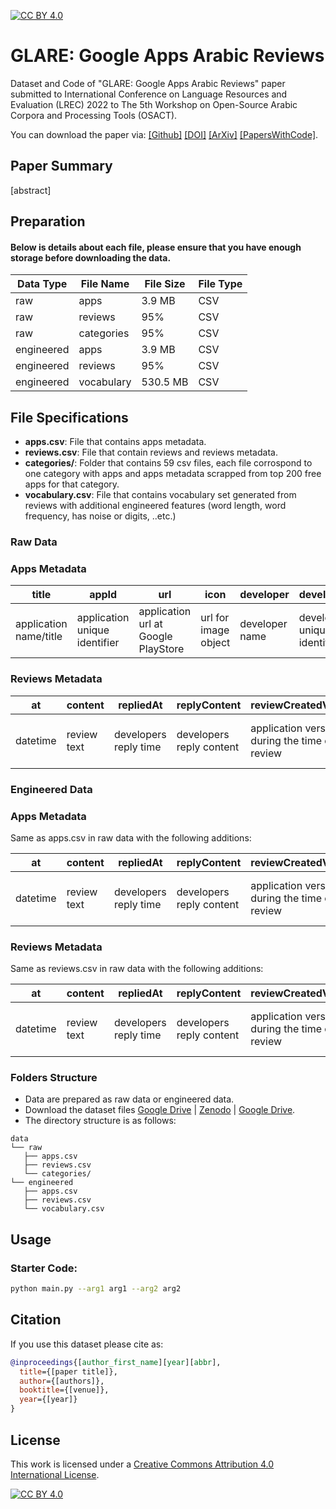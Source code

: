 [![CC BY 4.0][cc-by-shield]][cc-by]


# GLARE: Google Apps Arabic Reviews



Dataset and Code of "GLARE: Google Apps Arabic Reviews" paper submitted to International Conference on Language Resources and Evaluation (LREC) 2022 to The 5th Workshop on Open-Source Arabic Corpora and Processing Tools (OSACT).


You can download the paper via: [[Github]](xx.pdf) [[DOI]](https://doi.org/xx/xx) [[ArXiv]](https://arxiv.org/abs/xxxx.xxxxx) [[PapersWithCode]](https://paperswithcode.com/).

## Paper Summary

[abstract]

## Preparation
#### Below is details about each file, please ensure that you have enough storage before downloading the data.

| Data Type         | File Name  | File Size | File Type |
| ------------------ |---------------- | -------------- |-------------- |
| raw   |     apps        |      3.9 MB       | CSV |
| raw   |     reviews        |      95%       | CSV |
| raw   |     categories        |      95%       | CSV
| engineered   |     apps        |      3.9 MB       | CSV
| engineered   |     reviews        |      95%       | CSV
| engineered   |     vocabulary        |      530.5 MB       | CSV

## File Specifications

- **apps.csv**: File that contains apps metadata.
- **reviews.csv**: File that contain reviews and reviews metadata.
- **categories/**: Folder that contains 59 csv files, each file corrospond to one category with apps and apps metadata scrapped from top 200 free apps for that category.
- **vocabulary.csv**: File that contains vocabulary set generated from reviews with additional engineered features (word length, word frequency, has noise or digits, ..etc.)


### Raw Data
### Apps Metadata
| title         | appId  | url | icon | developer | developerId | summary | score |
| ------------------ |---------------- | -------------- |-------------- | ------------------ |---------------- | -------------- |-------------- |
| application name/title   |      application unique identifier        |      application url at Google PlayStore    | url for image object  | developer name | developer unique identifier | short description of the application | application accumlated rating |  

### Reviews Metadata


| at         | content  | repliedAt | replyContent | reviewCreatedVersion | reviewId | score | thumbsUpCount | userImage | userName | appID |
| ------------------ |---------------- | -------------- |-------------- | ------------------ |---------------- | -------------- |-------------- |---------------- | -------------- |-------------- |
| datetime   |     review text        |      developers reply time      | developers reply content | application version during the time of review | unique ID for each review  |     user rating        |      number of users that agree with the reviewer       | url for image object | user display name   |     application unique identifier        |  


### Engineered Data

### Apps Metadata
Same as apps.csv in raw data with the following additions:

| at         | content  | repliedAt | replyContent | reviewCreatedVersion | reviewId | score | thumbsUpCount | userImage | userName | appID |
| ------------------ |---------------- | -------------- |-------------- | ------------------ |---------------- | -------------- |-------------- |---------------- | -------------- |-------------- |
| datetime   |     review text        |      developers reply time      | developers reply content | application version during the time of review | unique ID for each review  |     user rating        |      number of users that agree with the reviewer       | url of image object | user display name   |     application unique identifier        |  

### Reviews Metadata
Same as reviews.csv in raw data with the following additions:


| at         | content  | repliedAt | replyContent | reviewCreatedVersion | reviewId | score | thumbsUpCount | userImage | userName | appID |
| ------------------ |---------------- | -------------- |-------------- | ------------------ |---------------- | -------------- |-------------- |---------------- | -------------- |-------------- |
| datetime   |     review text        |      developers reply time      | developers reply content | application version during the time of review | unique ID for each review  |     user rating        |      number of users that agree with the reviewer       | url of image object | user display name   |     application unique identifier        |  

### Folders Structure

- Data are prepared as raw data or engineered data.
- Download the dataset files [Google Drive](https://example.com) | [Zenodo](https://example.com) | [Google Drive](https://example.com).
- The directory structure is as follows:
```
data
└── raw
   ├── apps.csv
   ├── reviews.csv
   └── categories/
└── engineered
   ├── apps.csv
   ├── reviews.csv
   └── vocabulary.csv
```

## Usage

### Starter Code:

```bash
python main.py --arg1 arg1 --arg2 arg2
```

## Citation

If you use this dataset please cite as:

```bibtex
@inproceedings{[author_first_name][year][abbr],
  title={[paper title]},
  author={[authors]},
  booktitle={[venue]},
  year={[year]}
}
```

<!-- ## Acknowledgments

This work is supported by National Center for Artificial Intelligence - SDAIA.

## Contact

[Fatima AlGhamdi](fatima.alghamdi@hotmail.com) -->

## License

This work is licensed under a
[Creative Commons Attribution 4.0 International License][cc-by].

[![CC BY 4.0][cc-by-image]][cc-by]

[cc-by]: http://creativecommons.org/licenses/by/4.0/
[cc-by-image]: https://i.creativecommons.org/l/by/4.0/88x31.png
[cc-by-shield]: https://img.shields.io/badge/License-CC%20BY%204.0-lightgrey.svg
